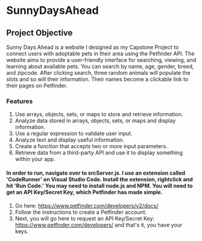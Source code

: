 # SunnyDaysAhead

## Project Objective
Sunny Days Ahead is a website I designed as my Capstone Project to connect users with adoptable pets in their area using the Petfinder API. The website aims to provide a user-friendly interface for searching, viewing, and learning about available pets. You can search by name, age, gender, breed, and zipcode. After clicking search, three random animals will populate the slots and so will their information. Their names become a clickable link to their pages on Petfinder.

### Features

1. Use arrays, objects, sets, or maps to store and retrieve information.
2. Analyze data stored in arrays, objects, sets, or maps and display information.
3. Use a regular expression to validate user input.
4. Analyze text and display useful information.
5. Create a function that accepts two or more input parameters.
6. Retrieve data from a third-party API and use it to display something within your app.


#### In order to run, navigate over to srcServer.js. I use an extension called 'CodeRunner' on Visual Studio Code. Install the extension, rightclick and hit 'Run Code.' You may need to install node.js and NPM. You will need to get an API Key/Secret Key, which Petfinder has made simple.

1. Go here: https://www.petfinder.com/developers/v2/docs/
2. Follow the instructions to create a Petfinder account.
3. Next, you will go here to request an API Key/Secret Key: https://www.petfinder.com/developers/ and that's it, you have your keys.
